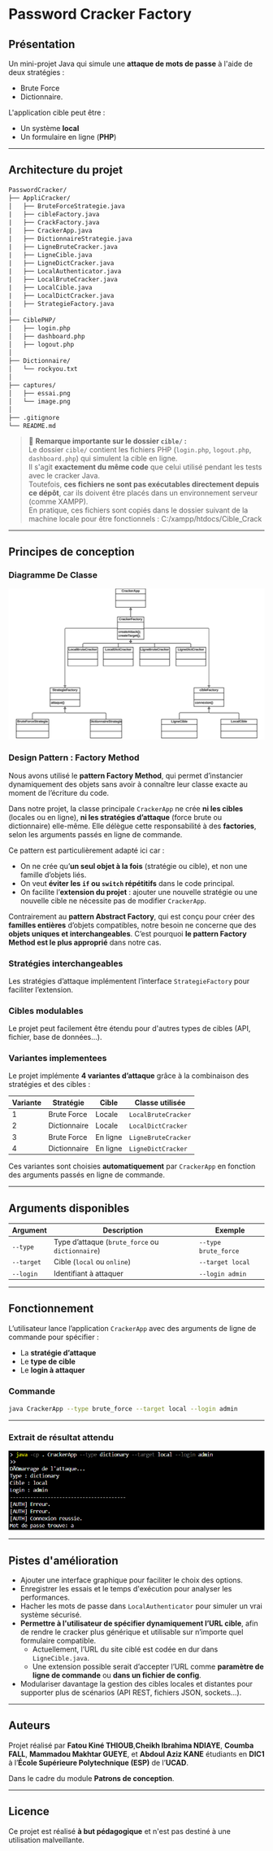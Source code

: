 # Password Cracker Factory

## Présentation
Un mini-projet Java qui simule une **attaque de mots de passe** à l'aide de deux stratégies : 
- Brute Force 
- Dictionnaire. 

L'application cible peut être : 
- Un système **local**
- Un formulaire en ligne (**PHP**)

---

## Architecture du projet
```
PasswordCracker/
├── AppliCracker/
│   ├── BruteForceStrategie.java
|   ├── cibleFactory.java
|   ├── CrackFactory.java
|   ├── CrackerApp.java
|   ├── DictionnaireStrategie.java
|   ├── LigneBruteCracker.java
|   ├── LigneCible.java
|   ├── LigneDictCracker.java
|   ├── LocalAuthenticator.java
|   ├── LocalBruteCracker.java
|   ├── LocalCible.java
|   ├── LocalDictCracker.java
|   ├── StrategieFactory.java
│
├── CiblePHP/
│   ├── login.php
│   ├── dashboard.php
│   ├── logout.php
│
├── Dictionnaire/
│   └── rockyou.txt
│
├── captures/
│   ├── essai.png
│   └── image.png
│
├── .gitignore
└── README.md
```

> 📌 **Remarque importante sur le dossier `cible/` :**  
> Le dossier `cible/` contient les fichiers PHP (`login.php`, `logout.php`, `dashboard.php`) qui simulent la cible en ligne.  
> Il s'agit **exactement du même code** que celui utilisé pendant les tests avec le cracker Java.  
> Toutefois, **ces fichiers ne sont pas exécutables directement depuis ce dépôt**, car ils doivent être placés dans un environnement serveur (comme XAMPP).  
> En pratique, ces fichiers sont copiés dans le dossier suivant de la machine locale pour être fonctionnels : C:/xampp/htdocs/Cible_Crack

---

## Principes de conception

### Diagramme De Classe
![Diagramme UML](captures/image.png)

### Design Pattern : Factory Method
Nous avons utilisé le **pattern Factory Method**, qui permet d’instancier dynamiquement des objets sans avoir à connaître leur classe exacte au moment de l’écriture du code.

Dans notre projet, la classe principale `CrackerApp` ne crée **ni les cibles** (locales ou en ligne), **ni les stratégies d’attaque** (force brute ou dictionnaire) elle-même. Elle délègue cette responsabilité à des **factories**, selon les arguments passés en ligne de commande.

Ce pattern est particulièrement adapté ici car :
- On ne crée qu’**un seul objet à la fois** (stratégie ou cible), et non une famille d’objets liés.
- On veut **éviter les `if` ou `switch` répétitifs** dans le code principal.
- On facilite l’**extension du projet** : ajouter une nouvelle stratégie ou une nouvelle cible ne nécessite pas de modifier `CrackerApp`.

Contrairement au **pattern Abstract Factory**, qui est conçu pour créer des **familles entières** d’objets compatibles, notre besoin ne concerne que des **objets uniques et interchangeables**. C’est pourquoi **le pattern Factory Method est le plus approprié** dans notre cas.

### Stratégies interchangeables
Les stratégies d’attaque implémentent l’interface `StrategieFactory` pour faciliter l’extension.

### Cibles modulables
Le projet peut facilement être étendu pour d'autres types de cibles (API, fichier, base de données...).

### Variantes implementees
Le projet implémente **4 variantes d’attaque** grâce à la combinaison des stratégies et des cibles :

| Variante | Stratégie     | Cible       | Classe utilisée                  |
|----------|----------------|-------------|----------------------------------|
| 1        | Brute Force    | Locale      | `LocalBruteCracker`              |
| 2        | Dictionnaire   | Locale      | `LocalDictCracker`              |
| 3        | Brute Force    | En ligne    | `LigneBruteCracker`             |
| 4        | Dictionnaire   | En ligne    | `LigneDictCracker`              |

Ces variantes sont choisies **automatiquement** par `CrackerApp` en fonction des arguments passés en ligne de commande.

---

## Arguments disponibles
| Argument        | Description                                           | Exemple             |
|-----------------|-------------------------------------------------------|---------------------|
| `--type`        | Type d’attaque (`brute_force` ou `dictionnaire`)      | `--type brute_force`|
| `--target`      | Cible (`local` ou `online`)                           | `--target local`    |
| `--login`       | Identifiant à attaquer                                | `--login admin`     |

---

## Fonctionnement
L’utilisateur lance l’application `CrackerApp` avec des arguments de ligne de commande pour spécifier :
- La **stratégie d’attaque**
- Le **type de cible**
- Le **login à attaquer**

### Commande
```bash
java CrackerApp --type brute_force --target local --login admin
```

---

### Extrait de résultat attendu
![sortie](captures/essai.png)

---

## Pistes d'amélioration
- Ajouter une interface graphique pour faciliter le choix des options.
- Enregistrer les essais et le temps d'exécution pour analyser les performances.
- Hacher les mots de passe dans `LocalAuthenticator` pour simuler un vrai système sécurisé.
- **Permettre à l'utilisateur de spécifier dynamiquement l’URL cible**, afin de rendre le cracker plus générique et utilisable sur n’importe quel formulaire compatible.
    - Actuellement, l’URL du site ciblé est codée en dur dans `LigneCible.java`.
    - Une extension possible serait d’accepter l’URL comme **paramètre de ligne de commande** ou **dans un fichier de config**.
- Modulariser davantage la gestion des cibles locales et distantes pour supporter plus de scénarios (API REST, fichiers JSON, sockets...).

---

## Auteurs
Projet réalisé par **Fatou Kiné THIOUB**,**Cheikh Ibrahima NDIAYE**, **Coumba FALL**, **Mammadou Makhtar GUEYE**, et **Abdoul Aziz KANE** étudiants en **DIC1** à l’**École Supérieure Polytechnique (ESP)** de l’**UCAD**.

Dans le cadre du module **Patrons de conception**.

---

## Licence
Ce projet est réalisé **à but pédagogique** et n'est pas destiné à une utilisation malveillante.